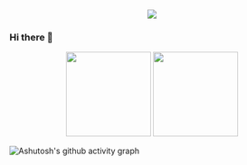 <h1 align="center">
  <a href="https://git.io/typing-svg">
    <img src="https://readme-typing-svg.demolab.com?font=Fira+Code&pause=1000&color=428FFF&vCenter=true&height=40&lines=Today+is+another+day+full+of+hope...;%E4%BB%8A%E5%A4%A9%E5%8F%88%E6%98%AF%E5%85%85%E6%BB%A1%E5%B8%8C%E6%9C%9B%E7%9A%84%E4%B8%80%E5%A4%A9...">
  </a>
</h1>

### Hi there 👋

<!--
**lrsoy/lrsoy** is a ✨ _special_ ✨ repository because its `README.md` (this file) appears on your GitHub profile.

Here are some ideas to get you started:

- 🔭 I’m currently working on ...
- 🌱 I’m currently learning ...
- 👯 I’m looking to collaborate on ...
- 🤔 I’m looking for help with ...
- 💬 Ask me about ...
- 📫 How to reach me: ...
- 😄 Pronouns: ...
- ⚡ Fun fact: ...
-->

<div align="center">
  <img height="150" src="https://github-readme-stats.vercel.app/api/top-langs/?username=lrsoy&hide_title=true&layout=compact&theme=tokyonight"/>
  <img height="150" src="https://github-readme-stats.vercel.app/api?username=lrsoy&hide_title=true&show_icons=true&theme=tokyonight"/>
</div>


![Ashutosh's github activity graph](https://activity-graph.herokuapp.com/graph?username=lrsoy&theme=high-contrast)
